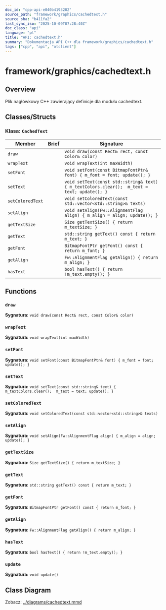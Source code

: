 ```yaml
---
doc_id: "cpp-api-e040b4193202"
source_path: "framework/graphics/cachedtext.h"
source_sha: "b411fa2"
last_sync_iso: "2025-10-09T07:28:40Z"
doc_class: "api"
language: "pl"
title: "API: cachedtext.h"
summary: "Dokumentacja API C++ dla framework/graphics/cachedtext.h"
tags: ["cpp", "api", "otclient"]
---
```


# framework/graphics/cachedtext.h

## Overview

Plik nagłówkowy C++ zawierający definicje dla modułu cachedtext.

## Classes/Structs

### Klasa: `CachedText`

| Member | Brief | Signature |
|--------|-------|-----------|
| `draw` |  | `void draw(const Rect& rect, const Color& color)` |
| `wrapText` |  | `void wrapText(int maxWidth)` |
| `setFont` |  | `void setFont(const BitmapFontPtr& font) { m_font = font; update(); }` |
| `setText` |  | `void setText(const std::string& text) { m_textColors.clear();  m_text = text; update(); }` |
| `setColoredText` |  | `void setColoredText(const std::vector<std::string>& texts)` |
| `setAlign` |  | `void setAlign(Fw::AlignmentFlag align) { m_align = align; update(); }` |
| `getTextSize` |  | `Size getTextSize() { return m_textSize; }` |
| `getText` |  | `std::string getText() const { return m_text; }` |
| `getFont` |  | `BitmapFontPtr getFont() const { return m_font; }` |
| `getAlign` |  | `Fw::AlignmentFlag getAlign() { return m_align; }` |
| `hasText` |  | `bool hasText() { return !m_text.empty(); }` |

## Functions

### `draw`

**Sygnatura:** `void draw(const Rect& rect, const Color& color)`

### `wrapText`

**Sygnatura:** `void wrapText(int maxWidth)`

### `setFont`

**Sygnatura:** `void setFont(const BitmapFontPtr& font) { m_font = font; update(); }`

### `setText`

**Sygnatura:** `void setText(const std::string& text) { m_textColors.clear();  m_text = text; update(); }`

### `setColoredText`

**Sygnatura:** `void setColoredText(const std::vector<std::string>& texts)`

### `setAlign`

**Sygnatura:** `void setAlign(Fw::AlignmentFlag align) { m_align = align; update(); }`

### `getTextSize`

**Sygnatura:** `Size getTextSize() { return m_textSize; }`

### `getText`

**Sygnatura:** `std::string getText() const { return m_text; }`

### `getFont`

**Sygnatura:** `BitmapFontPtr getFont() const { return m_font; }`

### `getAlign`

**Sygnatura:** `Fw::AlignmentFlag getAlign() { return m_align; }`

### `hasText`

**Sygnatura:** `bool hasText() { return !m_text.empty(); }`

### `update`

**Sygnatura:** `void update()`

## Class Diagram

Zobacz: [../diagrams/cachedtext.mmd](../diagrams/cachedtext.mmd)
